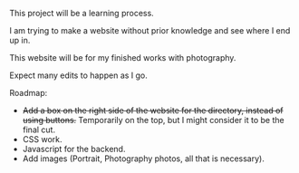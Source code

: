 This project will be a learning process.

I am trying to make a website without prior knowledge and see where I end up in.

This website will be for my finished works with photography.

Expect many edits to happen as I go.

Roadmap:

- ~~Add a box on the right side of the website for the directory, instead of using buttons.~~ Temporarily on the top, but I might consider it to be the final cut.
- CSS work.
- Javascript for the backend.
- Add images (Portrait, Photography photos, all that is necessary).
